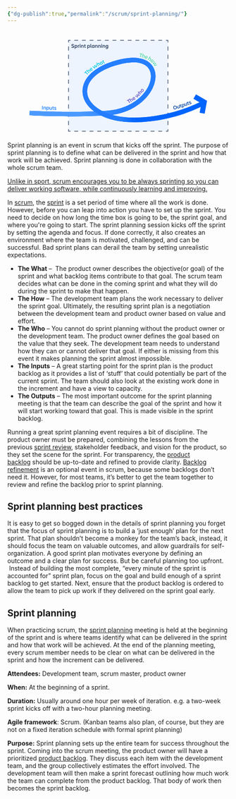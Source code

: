 ```yaml
---
{"dg-publish":true,"permalink":"/scrum/sprint-planning/"}
---
```


<svg id="Layer_1" data-name="Layer 1" xmlns="http://www.w3.org/2000/svg" xmlns:xlink="http://www.w3.org/1999/xlink" viewBox="0 0 900 450"><defs><style>.cls-1{fill:#deebff;opacity:0.5;}.cls-2,.cls-3,.cls-4{fill:none;stroke:#253858;stroke-miterlimit:10;stroke-width:2.32px;}.cls-3{stroke-dasharray:15.48 15.48;}.cls-4{stroke-dasharray:16.77 16.77;}.cls-5{fill:#57d9a3;}.cls-6{fill:#00c7e5;}.cls-7{fill:#6554c0;}.cls-8{fill:#2684ff;}.cls-9{fill:#0747a6;}.cls-10{fill:#253858;}.cls-11{fill:#0065ff;}.cls-12{fill:url(#linear-gradient);}.cls-13{fill:url(#linear-gradient-2);}</style><linearGradient id="linear-gradient" x1="89.23" y1="230.18" x2="600.7" y2="230.18" gradientUnits="userSpaceOnUse"><stop offset="0.4" stop-color="#4c9aff"/><stop offset="0.75" stop-color="#247eff"/></linearGradient><linearGradient id="linear-gradient-2" x1="304.75" y1="245.35" x2="516.78" y2="245.35" gradientUnits="userSpaceOnUse"><stop offset="0.74" stop-color="#247eff"/><stop offset="1" stop-color="#0065ff"/></linearGradient></defs><title>Artboard 1</title><rect class="cls-1" x="247.97" y="40.89" width="403.06" height="368.21"/><polyline class="cls-2" points="651.03 401.07 651.03 409.11 642.99 409.11"/><line class="cls-3" x1="627.51" y1="409.11" x2="263.75" y2="409.11"/><polyline class="cls-2" points="256.01 409.11 247.97 409.11 247.97 401.07"/><line class="cls-4" x1="247.97" y1="384.3" x2="247.97" y2="57.32"/><polyline class="cls-2" points="247.97 48.93 247.97 40.89 256.01 40.89"/><line class="cls-3" x1="271.49" y1="40.89" x2="635.25" y2="40.89"/><polyline class="cls-2" points="642.99 40.89 651.03 40.89 651.03 48.93"/><line class="cls-4" x1="651.03" y1="65.7" x2="651.03" y2="392.68"/><path class="cls-5" d="M547.77,95.56l-.45,2.34-4-.78L541,109l-2.59-.51,2.31-11.86-4-.78.45-2.33Z"/><path class="cls-5" d="M554.86,112.6l-2.38-.69,1.73-6c.54-1.88.15-3-1.33-3.41s-2.73.27-3.27,2.15l-1.72,5.93-2.39-.69,4.33-15,2.39.69-1.76,6.11a3.81,3.81,0,0,1,4-1c2.34.67,3.11,2.63,2.25,5.59Z"/><path class="cls-5" d="M561.72,115.58c-3.92-1.63-4.76-4.44-3.43-7.65s4-4.64,7.15-3.32,3.61,4.1,2.3,7.25l-.33.79-7.17-3c-.41,1.67.24,3,2.39,3.88a11.31,11.31,0,0,0,3.45.81l-.82,2A8.74,8.74,0,0,1,561.72,115.58Zm-.85-7.48,5,2.07c.63-1.81.26-3.09-1.25-3.71S561.73,106.5,560.87,108.1Z"/><path class="cls-5" d="M578,124.37,575.94,123l3.35-5.27c1.05-1.65,1-2.81-.31-3.64s-2.7-.52-3.75,1.14l-3.32,5.21-2.09-1.34L578.19,106l2.1,1.34-3.42,5.36a3.81,3.81,0,0,1,4.11.14c2.06,1.31,2.24,3.4.59,6Z"/><path class="cls-5" d="M583,121.07c2.26-2.53,5.32-3,7.84-.72s2.4,5.34.14,7.86-5.35,3-7.86.77S580.7,123.58,583,121.07Zm1.8,1.61c-1.28,1.43-1.7,3.26-.18,4.62s3.27.71,4.54-.72,1.71-3.22.2-4.57S586,121.25,584.75,122.68Z"/><path class="cls-5" d="M594.54,141.93l3.1-4.19,2.41-2.81-3.47,1.3-5,1.49-1.81-2.58,7-9.38,1.51,2.14-6,7.53,9.27-2.92,1.38,2-5.9,7.73,9.14-3.1,1.47,2.09-11.21,3.36Z"/><path class="cls-6" d="M319.2,164.89l1.76,1.6-2.76,3,8.93,8.13-1.77,2-8.93-8.13-2.76,3-1.75-1.6Z"/><path class="cls-6" d="M337.8,167.22l-1.82,1.7-4.26-4.57c-1.33-1.43-2.48-1.66-3.6-.61s-1.18,2.48.15,3.91l4.22,4.52-1.82,1.7L320,162.46l1.81-1.7,4.34,4.65a3.81,3.81,0,0,1,1.17-3.94c1.78-1.67,3.86-1.31,6,.94Z"/><path class="cls-6" d="M344.14,162.35c-3.31,2.65-6.17,2-8.34-.69s-2.16-5.7.54-7.86,5.33-1.18,7.46,1.48l.53.68-6.07,4.84c1.26,1.16,2.73,1.23,4.55-.23a11.29,11.29,0,0,0,2.38-2.62l1.33,1.66A8.72,8.72,0,0,1,344.14,162.35Zm-6.95-2.86,4.21-3.36c-1.28-1.43-2.58-1.72-3.85-.7S336.2,158,337.19,159.49Z"/><path class="cls-6" d="M361,150.34l-4-3.29-2.71-2.52,1.15,3.52,1.27,5.06L354,154.8l-9.07-7.4,2.2-1.4,7.26,6.35L351.85,143l2-1.29,7.46,6.23-2.7-9.27,2.16-1.37,2.87,11.34Z"/><path class="cls-6" d="M376.74,141.41l-2.19,1.18-3-5.5c-.93-1.72-2-2.23-3.34-1.5s-1.76,2.1-.83,3.82l2.93,5.44L368.16,146l-7.4-13.72,2.19-1.18,3,5.59a3.84,3.84,0,0,1,2.13-3.52c2.15-1.16,4.07-.29,5.53,2.42Z"/><path class="cls-6" d="M384.61,135.39A3.76,3.76,0,0,1,382.3,139c-2.58,1.23-4.9-.42-6.31-3.38s-1.17-5.85,1.55-7.14a3.53,3.53,0,0,1,4,.53l-.85-1.79,2.24-1.07,4.77,10-2.24,1.06Zm-2.51,1.19c1.31-.62,2.1-2,1.17-4l-.38-.81c-.93-1.95-2.41-2.29-3.68-1.69-1.67.8-2,2.33-1,4.42S380.57,137.31,382.1,136.58Z"/><path class="cls-6" d="M393.53,131.19a5.94,5.94,0,0,0,1-.56l.9,2.1a6.39,6.39,0,0,1-1.32.77c-2.29,1-3.87.08-4.72-1.91l-2.14-5-1.46.63-.86-2,1.46-.62-.92-2.14,2.24-1,.92,2.15L391,122.6l.86,2-2.45,1,2.06,4.79A1.38,1.38,0,0,0,393.53,131.19Z"/><path class="cls-7" d="M493.71,279.19l1.17,2.06-3.56,2,6,10.49-2.3,1.31-6-10.5-3.56,2-1.17-2.06Z"/><path class="cls-7" d="M510.34,285.64,508.25,287l-3.4-5.24c-1.06-1.65-2.15-2.07-3.44-1.23s-1.59,2.23-.53,3.88l3.36,5.18-2.08,1.36-8.48-13.09,2.08-1.36,3.46,5.34a3.82,3.82,0,0,1,1.84-3.68c2-1.33,4-.62,5.7,2Z"/><path class="cls-7" d="M517.35,280.8c-3.41,2.54-6.24,1.82-8.32-1s-2-5.78.81-7.84,5.37-1,7.4,1.74l.52.69-6.24,4.63c1.23,1.2,2.69,1.32,4.56-.07a11.11,11.11,0,0,0,2.46-2.55l1.28,1.72A8.93,8.93,0,0,1,517.35,280.8Zm-6.85-3.1,4.32-3.21c-1.23-1.47-2.52-1.8-3.82-.83S509.56,276.15,510.5,277.7Z"/><path class="cls-7" d="M533.77,266.67l-4.58-2.51-3.11-2,1.76,3.26,2.15,4.75-2.31,2.14-10.24-5.66,1.92-1.78,8.28,5L523.49,261l1.76-1.63,8.46,4.8-4.31-8.64,1.87-1.73,4.85,10.65Z"/><path class="cls-7" d="M546.72,253l-1.66,1.85-4.65-4.17c-1.46-1.31-2.62-1.43-3.65-.28s-1,2.57.51,3.88l4.6,4.13-1.65,1.85L528.6,249.87l1.65-1.85,4.74,4.24a3.81,3.81,0,0,1,.81-4c1.63-1.82,3.72-1.66,6,.4Z"/><path class="cls-7" d="M543.91,247.71c-2.7-2.05-3.39-5.06-1.33-7.76s5.13-2.81,7.82-.76,3.42,5.1,1.38,7.77S546.58,249.75,543.91,247.71Zm1.46-1.92c1.53,1.16,3.39,1.44,4.63-.19s.44-3.31-1.08-4.47-3.35-1.44-4.58.17S543.85,244.63,545.37,245.79Z"/><path class="cls-8" d="M143.52,306.68l-.33,14.45-2.64-.06.33-14.45Z"/><path class="cls-8" d="M155.92,321.45l-2.48-.06.17-6.69c0-1.71-.62-2.48-2.16-2.52s-2.57.95-2.63,2.9l-.15,6.18-2.49-.06.29-11.11,2.48.07,0,1.85a3.7,3.7,0,0,1,3.47-2c2.5.06,3.8,1.83,3.72,4.84Z"/><path class="cls-8" d="M160.82,319.65l-.18,6.22-2.48-.07.44-15.39,2.48.07-.06,2a3.74,3.74,0,0,1,3.63-2.12c2.88.08,4.21,2.65,4.12,5.91s-1.61,5.72-4.58,5.63A3.55,3.55,0,0,1,160.82,319.65Zm3-7.09c-1.47,0-2.77.87-2.83,3l0,.9c-.06,2.16,1.1,3.14,2.51,3.18,1.82,0,2.82-1.18,2.89-3.46S165.49,312.61,163.77,312.56Z"/><path class="cls-8" d="M170.7,310.76l2.48.07-.2,6.68c0,1.72.61,2.49,2.15,2.53s2.58-.91,2.64-2.89L178,311l2.48.08-.33,11.1-2.49-.07.06-1.87a3.68,3.68,0,0,1-3.49,2c-2.49-.07-3.78-1.83-3.69-4.86Z"/><path class="cls-8" d="M187.39,320.13a5.09,5.09,0,0,0,1.1-.1l-.07,2.29a6.67,6.67,0,0,1-1.52.13c-2.48-.08-3.54-1.56-3.47-3.72l.16-5.41-1.58-.05.07-2.17,1.58,0,.07-2.34,2.44.08-.07,2.33,2.66.08-.07,2.18L186,313.4l-.15,5.21A1.38,1.38,0,0,0,187.39,320.13Z"/><path class="cls-8" d="M194.08,322.8a9.06,9.06,0,0,1-4-1l.07-2.35a9.14,9.14,0,0,0,4,1.2c1.23,0,1.91-.45,1.93-1.18s-.54-1.13-2.33-1.61c-2.64-.67-3.62-1.76-3.57-3.54.07-2,1.64-3.19,4.26-3.11a8.2,8.2,0,0,1,3.69.93l-.07,2.29a9,9,0,0,0-3.71-1.1c-1.21,0-1.86.33-1.88,1.06s.43,1.09,2.24,1.57c2.67.67,3.76,1.72,3.7,3.59S197.14,322.89,194.08,322.8Z"/><path class="cls-9" d="M673.13,315.1c-1.22-4.18.37-7.84,4.72-9.11s7.64.95,8.86,5.13-.34,7.9-4.67,9.17S674.38,319.34,673.13,315.1Zm2.52-.74c.78,2.66,2.64,4.5,5.71,3.61s3.62-3.45,2.84-6.11-2.63-4.44-5.67-3.55S674.89,311.77,675.65,314.36Z"/><path class="cls-9" d="M687.13,307l2.37-.75,2,6.39c.51,1.63,1.39,2.14,2.86,1.68s2.14-1.71,1.54-3.6l-1.85-5.9,2.37-.74,3.33,10.6-2.37.75-.56-1.79a3.69,3.69,0,0,1-2.65,3c-2.37.75-4.17-.49-5.08-3.38Z"/><path class="cls-9" d="M705.89,310.26a5.31,5.31,0,0,0,1-.47l.71,2.18a7.16,7.16,0,0,1-1.39.64c-2.36.77-3.86-.26-4.53-2.31L700,305.16l-1.5.49-.68-2.07,1.5-.49-.73-2.22,2.32-.76.73,2.21,2.53-.83.68,2.07-2.53.83,1.63,5A1.38,1.38,0,0,0,705.89,310.26Z"/><path class="cls-9" d="M711.4,308.74l2,5.88-2.35.81-5-14.56,2.35-.81.65,1.9a3.72,3.72,0,0,1,2.65-3.26c2.72-.94,4.88,1,5.94,4.07s.5,5.92-2.31,6.89A3.55,3.55,0,0,1,711.4,308.74Zm.26-7.68c-1.39.48-2.29,1.79-1.59,3.83l.29.85c.71,2,2.14,2.55,3.47,2.09,1.72-.59,2.23-2.1,1.49-4.26S713.28,300.5,711.66,301.06Z"/><path class="cls-9" d="M717.24,297l2.34-.84,2.28,6.28c.59,1.61,1.48,2.08,2.93,1.56s2.06-1.8,1.38-3.66l-2.1-5.81,2.33-.85,3.79,10.44-2.33.85-.64-1.76a3.7,3.7,0,0,1-2.51,3.14c-2.34.84-4.19-.31-5.22-3.16Z"/><path class="cls-9" d="M736.13,299.48a5.67,5.67,0,0,0,1-.51l.8,2.14a6.57,6.57,0,0,1-1.35.7c-2.33.88-3.87-.09-4.63-2.1L730,294.64l-1.48.56-.77-2,1.48-.56-.82-2.18,2.28-.86.83,2.18,2.49-.94.77,2-2.49.94,1.84,4.88A1.38,1.38,0,0,0,736.13,299.48Z"/><path class="cls-9" d="M743.27,299.36a9.09,9.09,0,0,1-4,.68l-.86-2.19a9,9,0,0,0,4.16-.48c1.15-.45,1.58-1.16,1.31-1.83s-.94-.84-2.77-.57c-2.69.42-4-.2-4.67-1.85-.74-1.89.25-3.58,2.69-4.53a8.18,8.18,0,0,1,3.76-.6l.83,2.13a9.1,9.1,0,0,0-3.84.44c-1.13.44-1.58,1.05-1.31,1.72s.82.84,2.67.56c2.72-.43,4.13.11,4.81,1.85S746.12,298.25,743.27,299.36Z"/><path class="cls-10" d="M265.24,71.28a10.46,10.46,0,0,1-5.31-1.15V67.6a13,13,0,0,0,5.37,1.24c1.9,0,2.58-.73,2.58-1.81s-.71-1.65-3-2.2c-3.54-.77-4.93-2-4.93-4.38s1.81-4.07,5.31-4.07a9.56,9.56,0,0,1,4.62,1.06V59.9a10.69,10.69,0,0,0-4.71-1.12c-1.65,0-2.6.57-2.6,1.69s.82,1.52,3.08,2.07c3.37.75,4.91,1.92,4.91,4.4S269,71.28,265.24,71.28Z"/><path class="cls-10" d="M275.51,69.12v6.23H273V60h2.49v2a3.73,3.73,0,0,1,3.57-2.22c2.88,0,4.29,2.53,4.29,5.78s-1.46,5.77-4.43,5.77A3.56,3.56,0,0,1,275.51,69.12ZM278.26,62c-1.47,0-2.75.94-2.75,3.1V66c0,2.16,1.19,3.11,2.6,3.11,1.82,0,2.79-1.26,2.79-3.55S280,62,278.26,62Z"/><path class="cls-10" d="M288.2,71.06h-2.44V60h2.44V62a3.44,3.44,0,0,1,3.68-2.25v2.49c-2.38-.22-3.68.44-3.68,2.53Z"/><path class="cls-10" d="M295,55.41A1.58,1.58,0,1,1,293.37,57,1.52,1.52,0,0,1,295,55.41ZM293.77,60h2.49V71.06h-2.49Z"/><path class="cls-10" d="M309,71.06h-2.49V64.37c0-1.72-.68-2.47-2.22-2.47s-2.56,1-2.56,3v6.19h-2.48V60h2.48v1.84a3.72,3.72,0,0,1,3.41-2.06c2.51,0,3.86,1.73,3.86,4.75Z"/><path class="cls-10" d="M316.47,68.81a4.88,4.88,0,0,0,1.1-.13V71a6.14,6.14,0,0,1-1.51.18c-2.49,0-3.59-1.46-3.59-3.61V62.12h-1.58V60h1.58V57.61h2.44V60h2.66v2.17h-2.66v5.22A1.38,1.38,0,0,0,316.47,68.81Z"/><path class="cls-10" d="M326.75,69.12v6.23h-2.49V60h2.49v2a3.72,3.72,0,0,1,3.56-2.22c2.88,0,4.29,2.53,4.29,5.78s-1.45,5.77-4.42,5.77A3.56,3.56,0,0,1,326.75,69.12ZM329.5,62c-1.48,0-2.75.94-2.75,3.1V66c0,2.16,1.19,3.11,2.59,3.11,1.83,0,2.8-1.26,2.8-3.55S331.21,62,329.5,62Z"/><path class="cls-10" d="M340.15,71.12c-1.94,0-3.17-.9-3.17-3.08V55.46h2.48V67.74c0,.85.58,1.16,1.28,1.16a4.88,4.88,0,0,0,.53,0V71A3.69,3.69,0,0,1,340.15,71.12Z"/><path class="cls-10" d="M350.49,69.06a3.76,3.76,0,0,1-3.61,2.22c-2.86,0-4.25-2.49-4.25-5.77s1.45-5.78,4.47-5.78a3.55,3.55,0,0,1,3.39,2.2V60H353V71.06h-2.48Zm-2.78,0c1.46,0,2.78-1,2.78-3.11v-.9c0-2.16-1.19-3.1-2.6-3.1-1.85,0-2.79,1.25-2.79,3.56S346,69.06,347.71,69.06Z"/><path class="cls-10" d="M365.71,71.06h-2.49V64.37c0-1.72-.68-2.47-2.22-2.47s-2.55,1-2.55,3v6.19H356V60h2.49v1.84a3.7,3.7,0,0,1,3.41-2.06c2.51,0,3.85,1.73,3.85,4.75Z"/><path class="cls-10" d="M378.25,71.06h-2.49V64.37c0-1.72-.68-2.47-2.22-2.47s-2.55,1-2.55,3v6.19H368.5V60H371v1.84a3.7,3.7,0,0,1,3.41-2.06c2.51,0,3.85,1.73,3.85,4.75Z"/><path class="cls-10" d="M382.3,55.41A1.58,1.58,0,1,1,380.65,57,1.52,1.52,0,0,1,382.3,55.41ZM381,60h2.49V71.06H381Z"/><path class="cls-10" d="M396.27,71.06h-2.49V64.37c0-1.72-.68-2.47-2.22-2.47s-2.55,1-2.55,3v6.19h-2.49V60H389v1.84a3.7,3.7,0,0,1,3.41-2.06c2.51,0,3.85,1.73,3.85,4.75Z"/><path class="cls-10" d="M406.28,68.9a3.73,3.73,0,0,1-3.61,2.2c-2.82,0-4.2-2.44-4.2-5.68s1.43-5.69,4.42-5.69a3.57,3.57,0,0,1,3.39,2.17V60h2.46v10c0,3.33-1.6,5.57-5.74,5.57a12.44,12.44,0,0,1-4-.59V72.55a11.29,11.29,0,0,0,3.87.69c2.56,0,3.44-1.35,3.44-3.19Zm-2.78,0c1.5,0,2.78-1,2.78-3.14V65c0-2.16-1.17-3.1-2.58-3.1-1.85,0-2.81,1.25-2.81,3.49S401.81,68.92,403.5,68.92Z"/><path class="cls-11" d="M516.78,372.63,516.7,354c153.86-.64,275-68,276.24-68.63l9.12,16.18c-1.28.73-32,17.91-82.64,35.37C672.74,353,599.69,372.28,516.78,372.63Z"/><path class="cls-11" d="M598,165.51c-5.38-19.74-18.43-35-37.75-44.22-20.48-9.73-47-12.3-79-7.64-7.4,1.08-15.17,2.57-23.09,4.42l4.24,18.1c7.41-1.74,14.66-3.13,21.53-4.13,52.37-7.64,87.41,6.34,96.13,38.36,5.75,21.09-.62,47.64-17.47,72.85-18.82,28.16-48.8,51.67-84.42,66.19a239.8,239.8,0,0,1-74.95,16.83c-129.85,8.59-301.24.94-312.46,0l-1.54,18.53C96.9,345.44,171,349,258.49,349c47.54,0,99-1,146-4.14a258.7,258.7,0,0,0,80.74-18.17c39-15.91,72-41.86,92.85-73.08C597.89,223.89,605.16,191.8,598,165.51Z"/><path class="cls-11" d="M514.88,372.63c-43.67,0-82.67-6.31-115.95-18.78-31.24-11.7-56.42-28.72-72.8-49.22-18.43-23.07-25.27-50.16-19.24-76.29,11.58-50.26,66.72-90.45,151.28-110.27l4.24,18.1c-40.91,9.59-74,23.75-98.24,42.09C343,194.22,329.5,213,325,232.51c-4.79,20.78.62,41.71,15.65,60.52,14.29,17.88,36.7,32.9,64.8,43.42,31.64,11.85,69,17.77,111.25,17.59l.08,18.59Z"/><path class="cls-11" d="M516.78,372.63,516.7,354c153.86-.64,275-68,276.24-68.63l9.12,16.18c-1.28.73-32,17.91-82.64,35.37C672.74,353,599.69,372.28,516.78,372.63Z"/><path class="cls-12" d="M598,165.51c-5.38-19.74-18.43-35-37.75-44.22-20.48-9.73-47-12.3-79-7.64-7.4,1.08-15.17,2.57-23.09,4.42l4.24,18.1c7.41-1.74,14.66-3.13,21.53-4.13,52.37-7.64,87.41,6.34,96.13,38.36,5.75,21.09-.62,47.64-17.47,72.85-18.82,28.16-48.8,51.67-84.42,66.19a239.8,239.8,0,0,1-74.95,16.83c-129.85,8.59-301.24.94-312.46,0l-1.54,18.53C96.9,345.44,171,349,258.49,349c47.54,0,99-1,146-4.14a258.7,258.7,0,0,0,80.74-18.17c39-15.91,72-41.86,92.85-73.08C597.89,223.89,605.16,191.8,598,165.51Z"/><path class="cls-13" d="M514.88,372.63c-43.67,0-82.67-6.31-115.95-18.78-31.24-11.7-56.42-28.72-72.8-49.22-18.43-23.07-25.27-50.16-19.24-76.29,11.58-50.26,66.72-90.45,151.28-110.27l4.24,18.1c-40.91,9.59-74,23.75-98.24,42.09C343,194.22,329.5,213,325,232.51c-4.79,20.78.62,41.71,15.65,60.52,14.29,17.88,36.7,32.9,64.8,43.42,31.64,11.85,69,17.77,111.25,17.59l.08,18.59Z"/><polygon class="cls-11" points="800.16 338.04 779.58 334.33 786.41 296.39 754.43 277.86 764.91 259.77 809.59 285.65 800.16 338.04"/></svg>
Sprint planning is an event in scrum that kicks off the sprint. The purpose of sprint planning is to define what can be delivered in the sprint and how that work will be achieved. Sprint planning is done in collaboration with the whole scrum team.

[Unlike in sport, scrum encourages you to be always sprinting so you can deliver working software, while continuously learning and improving.](https://twitter.com/intent/tweet?text=%20%20Unlike%20in%20sport,%20scrum%20encourages%20you%20to%20be%20always%20sprinting%20so%20you%20can%20deliver%20working%20software,%20while%20continuously%20learning%20and%20improving.%20&url=https://www.atlassian.com/agile/scrum/sprint-planning&via=Atlassian)

In [scrum](https://www.atlassian.com/agile/scrum), the [sprint](https://www.atlassian.com/agile/scrum/sprints) is a set period of time where all the work is done. However, before you can leap into action you have to set up the sprint. You need to decide on how long the time box is going to be, the sprint goal, and where you're going to start. The sprint planning session kicks off the sprint by setting the agenda and focus. If done correctly, it also creates an environment where the team is motivated, challenged, and can be successful. Bad sprint plans can derail the team by setting unrealistic expectations.

- **The What** –  The product owner describes the objective(or goal) of the sprint and what backlog items contribute to that goal. The scrum team decides what can be done in the coming sprint and what they will do during the sprint to make that happen.
- **The How** – The development team plans the work necessary to deliver the sprint goal. Ultimately, the resulting sprint plan is a negotiation between the development team and product owner based on value and effort.
- **The Who** – You cannot do sprint planning without the product owner or the development team. The product owner defines the goal based on the value that they seek. The development team needs to understand how they can or cannot deliver that goal. If either is missing from this event it makes planning the sprint almost impossible.
- **The Inputs** – A great starting point for the sprint plan is the product backlog as it provides a list of ‘stuff’ that could potentially be part of the current sprint. The team should also look at the existing work done in the increment and have a view to capacity.
- **The Outputs** – The most important outcome for the sprint planning meeting is that the team can describe the goal of the sprint and how it will start working toward that goal. This is made visible in the sprint backlog.

  
Running a great sprint planning event requires a bit of discipline. The product owner must be prepared, combining the lessons from the previous [sprint review](https://www.atlassian.com/agile/scrum/sprint-reviews), stakeholder feedback, and vision for the product, so they set the scene for the sprint. For transparency, the [product backlog](https://www.atlassian.com/agile/scrum/backlogs) should be up-to-date and refined to provide clarity. [Backlog refinement](https://www.atlassian.com/agile/scrum/backlog-refinement) is an optional event in scrum, because some backlogs don’t need it. However, for most teams, it’s better to get the team together to review and refine the backlog prior to sprint planning.

## Sprint planning best practices

It is easy to get so bogged down in the details of sprint planning you forget that the focus of sprint planning is to build a ‘just enough’ plan for the next sprint. That plan shouldn’t become a monkey for the team’s back, instead, it should focus the team on valuable outcomes, and allow guardrails for self-organization. A good sprint plan motivates everyone by defining an outcome and a clear plan for success. But be careful planning too upfront.  Instead of building the most complete, “every minute of the sprint is accounted for” sprint plan, focus on the goal and build enough of a sprint backlog to get started. Next, ensure that the product backlog is ordered to allow the team to pick up work if they delivered on the sprint goal early.

## Sprint planning

When practicing scrum, the [sprint planning](https://www.atlassian.com/agile/scrum/sprint-planning) meeting is held at the beginning of the sprint and is where teams identify what can be delivered in the sprint and how that work will be achieved. At the end of the planning meeting, every scrum member needs to be clear on what can be delivered in the sprint and how the increment can be delivered.

**Attendees:** Development team, scrum master, product owner

**When:** At the beginning of a sprint.

**Duration:** Usually around one hour per week of iteration. e.g. a two-week sprint kicks off with a two-hour planning meeting.

**Agile framework**: Scrum. (Kanban teams also plan, of course, but they are not on a fixed iteration schedule with formal sprint planning)

**Purpose:** Sprint planning sets up the entire team for success throughout the sprint. Coming into the scrum meeting, the product owner will have a prioritized [product backlog](https://www.atlassian.com/agile/scrum/backlogs). They discuss each item with the development team, and the group collectively estimates the effort involved. The development team will then make a sprint forecast outlining how much work the team can complete from the product backlog. That body of work then becomes the sprint backlog.